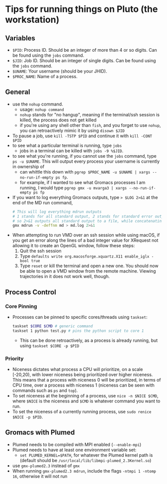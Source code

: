 # Tips for running things on Pluto (the workstation)

## Variables
  - `$PID`: Process ID. Should be an integer of more than 4 or so digits. Can be found using the `jobs` command.
  - `$JID`: Job ID. Should be an integer of single digits. Can be found using the `jobs` command.
  - `$UNAME`: Your username (should be your JHID).
  - `$PROC_NAME`: Name of a process.

## General
  - use the `nohup` command.
    - usage: `nohup command`
    - `nohup` stands for "no hangup", meaning if the terminal/ssh session is killed, the process does not get killed
    - if you're using any shell other than `fish`, and you forget to use `nohup`, you can retroactively mimic it by using `disown $JID`
  - To pause a job, use `kill -TSTP $PID` and continue it with `kill -CONT $PID`
  - to see what a particular terminal is running, type `jobs`
    - jobs in a terminal can be killed with `jobs -9 %$JID`.
  - to see what you're running, if you cannot use the `jobs` command, type `ps -u $UNAME`. This will output every process your username is currently in ownership of
    - can whittle this down with `pgrep $PROC_NAME -u $UNAME | xargs --no-run-if-empty ps fp`.
    - for example, if I wanted to see what Gromacs processes I am running, I would type `pgrep gmx -u mvarga3 | xargs --no-run-if-empty ps fp`
  - If you want to log everything Gromacs outputs, type `> $LOG 2>&1` at the end of the MD run command,
    ```bash
    # This will log everything mdrun outputs
    # 1 stands for all standard output, 2 stands for standard error output
    # so 2>&1 outputs all standard output to a file, while concatenating all standard error to the same file
    gmx mdrun -v -deffnm md > md.log 2>&1
    ```
  - When attempting to run VMD over an ssh session while using macOS, if you get an error along the lines of a bad integer value for XRequest not allowing it to create an OpenGL window, follow these steps:
    1. Quit the ssh session
    2. Type `defaults write org.macosforge.xquartz.X11 enable_iglx -bool true` 
    3. Type `reset` or kill the terminal and open a new one. You should now be able to open a VMD window from the remote machine. Viewing trajectories in it does not work well, though.

## Process Control
### Core Pinning
  - Processes can be pinned to specific cores/threads using `taskset`:
    ```bash
    taskset $CORE $CMD # generic command
    taskset 1 python test.py # pins the python script to core 1
    ```
    - This can be done retroactively, as a process is already running, but using `taskset $CORE -p $PID`
### Priority
  - Niceness dictates what process a CPU will prioritize, on a scale [-20,20), with lower niceness being prioritized over higher niceness. This means that a process with niceness 0 will be prioritized, in terms of CPU time, over a process with niceness 1 (niceness can be seen with commands such as `ps` and `top`).
  - To set niceness at the beginning of a process, use `nice -n $NICE $CMD`, where `$NICE` is the niceness and `$CMD` is whatever command you want to run.
  - To set the niceness of a currently running process, use `sudo renice $NICE -p $PID`.

## Gromacs with Plumed
  - Plumed needs to be compiled with MPI enabled (`--enable-mpi`)
  - Plumed needs to have at least one environment variable set:
    - `set PLUMED_KERNEL=$PATH`, for whatever the Plumed kernel path is (default should be `/usr/local/lib/libmpi-plumed_2.3Kernel.so`)
  - use `gmx-plumed2.3` instead of `gmx`
  - When running `gmx-plumed2.3 mdrun`, include the flags `-ntmpi 1 -ntomp 16`, otherwise it will not run
